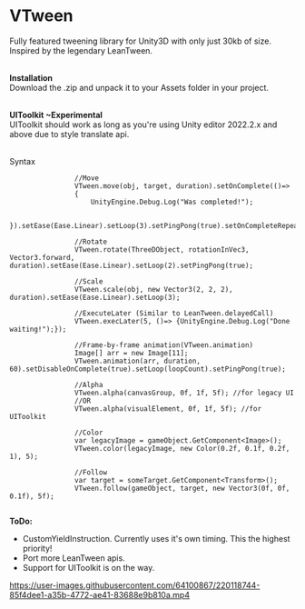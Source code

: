 # VTween
 Fully featured tweening library for Unity3D with only just 30kb of size. Inspired by the legendary LeanTween.  
 
 <br>**Installation**</br>
Download the .zip and unpack it to your Assets folder in your project.  

 <br>**UIToolkit ~Experimental**</br>
 UIToolkit should work as long as you're using Unity editor 2022.2.x and above due to style translate api.  

 <br>Syntax</br>
```
                //Move
                VTween.move(obj, target, duration).setOnComplete(()=>
                {
                    UnityEngine.Debug.Log("Was completed!");
                    
                }).setEase(Ease.Linear).setLoop(3).setPingPong(true).setOnCompleteRepeat(true);

                //Rotate
                VTween.rotate(ThreeDObject, rotationInVec3, Vector3.forward, duration).setEase(Ease.Linear).setLoop(2).setPingPong(true);
                
                //Scale
                VTween.scale(obj, new Vector3(2, 2, 2), duration).setEase(Ease.Linear).setLoop(3);

                //ExecuteLater (Similar to LeanTween.delayedCall)
                VTween.execLater(5, ()=> {UnityEngine.Debug.Log("Done waiting!");});
                
                //Frame-by-frame animation(VTween.animation)
                Image[] arr = new Image[11];
                VTween.animation(arr, duration, 60).setDisableOnComplete(true).setLoop(loopCount).setPingPong(true);
                
                //Alpha
                VTween.alpha(canvasGroup, 0f, 1f, 5f); //for legacy UI
                //OR
                VTween.alpha(visualElement, 0f, 1f, 5f); //for UIToolkit
                
                //Color
                var legacyImage = gameObject.GetComponent<Image>();
                VTween.color(legacyImage, new Color(0.2f, 0.1f, 0.2f, 1), 5);
                
                //Follow
                var target = someTarget.GetComponent<Transform>();
                VTween.follow(gameObject, target, new Vector3(0f, 0f, 0.1f), 5f);
                
```
 
 **ToDo:**  
 - CustomYieldInstruction. Currently uses it's own timing. This the highest priority!  
 - Port more LeanTween apis.    
 - Support for UIToolkit is on the way. 

https://user-images.githubusercontent.com/64100867/220118744-85f4dee1-a35b-4772-ae41-83688e9b810a.mp4

